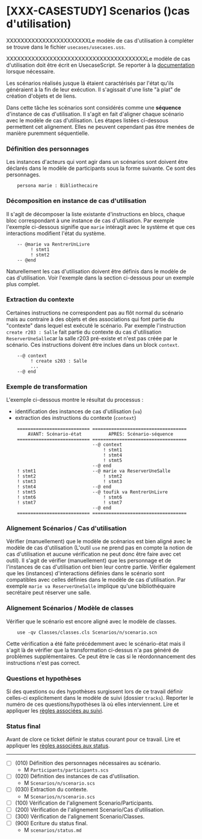 [XXX-CASESTUDY] Scenarios ()cas d'utilisation)
===========================================================
























XXXXXXXXXXXXXXXXXXXXXXXLe modèle de cas d'utilisation à compléter se trouve dans le fichier
``usecases/usecases.uss``.

XXXXXXXXXXXXXXXXXXXXXXXXXXXXXXXXXXXXXXXLe modèle de cas d'utilisation doit être écrit en UsecaseScript.
Se reporter à la [documentation](https://modelscript.readthedocs.io/en/latest/scripts/classes1/index.html) lorsque nécessaire.

Les scénarios réalisés jusque là étaient caractérisés
par l'état qu'ils généraient à la fin de leur exécution. Il
s'agissait d'une liste "à plat" de création d'objets et de liens.

Dans cette tâche les scénarios sont considérés comme une **séquence**
d'instance de cas d'utilisation. Il s'agit en fait d'aligner chaque 
scénario avec le modèle de cas d'utilisation. Les étapes listées 
ci-dessous permettent cet alignement. Elles ne peuvent cependant pas 
être menées de manière puremment séquentielle.

### Définition des personnages

Les instances d'acteurs qui vont agir dans un scénarios sont doivent être 
déclarés dans le modèle de participants sous la forme suivante. Ce sont des 
personnages. 
```
    persona marie : Bibliothecaire
```

### Décomposition en instance de cas d'utilisation

Il s'agit de décomposer la liste existante d'instructions en blocs, 
chaque bloc correspondant à une instance de cas d'utilisation. 
Par exemple l'exemple ci-dessous signifie que ``marie`` intéragit avec
le système et que ces interactions modifient l'état du système. 
```
    -- @marie va RentrerUnLivre
         ! stmt1
         ! stmt2
    -- @end
``` 
Naturellement les cas d'utilisation doivent être définis dans le modèle
de cas d'utilisation.
Voir l'exemple dans la section ci-dessous pour un exemple plus complet.

### Extraction du contexte

Certaines instructions ne correspondent pas au flôt normal du scénario
mais au contraire à des objets et des associations qui font partie
du "contexte" dans lequel est exécuté le scénario. Par exemple 
l'instruction ``create r203 : Salle`` fait partie du contexte du cas 
d'utilisation ``ReserverUneSalle``car la salle r203 pré-existe et n'est pas
créée par le scénario. Ces instructions doivent être inclues dans un block 
``context``. 
```
    --@ context
         ! create s203 : Salle
         ...
    --@ end
``` 


### Exemple de transformation

L'exemple ci-dessous montre le résultat du processus :
* identification des instances de cas d'utilisation (``va``) 
* extraction des instructions du contexte (``context``)
```  
    =========================== ===================================
        AVANT: Scénario-état          APRES: Scénario-séquence 
    =========================== ===================================
                                --@ context
                                    ! stmt1
                                    ! stmt4 
                                    ! stmt5 
                                --@ end
    ! stmt1                     --@ marie va ReserverUneSalle
    ! stmt2                         ! stmt2 
    ! stmt3                         ! stmt3
    ! stmt4                     --@ end
    ! stmt5                     --@ toufik va RentrerUnLivre
    ! stmt6                         ! stmt6       
    ! stmt7                         ! stmt7
                                --@ end
    =========================== ===================================
```

### Alignement Scénarios / Cas d'utilisation

Vérifier (manuellement) que le modèle de scénarios est bien aligné 
avec le modèle de  cas d'utilisation (L'outil ``use`` ne prend pas 
en compte la notion de cas d'utilisation et aucune vérification ne
peut donc être faire avec cet outil). Il s'agit de vérifier 
(manuellement) que les personnage et de l'instances de 
cas d'utilisation ont bien leur contre partie. Vérifier également
que les (instances) d'interactions définies dans le scénario sont
compatibles avec celles définies dans le modèle de cas d'utilisation.
Par exemple ``marie va ReserverUneSalle`` implique qu'une
bibliothéquaire secrétaire peut réserver une salle.

### Alignement Scénarios / Modèle de classes

Vérifier que le scénario est encore aligné avec le modèle de classes.
```
    use -qv Classes/classes.cls Scenarios/n/scenario.scn
```
Cette vérification a été faite précédemment avec le scénario-état
mais il s'agit là de vérifier que la transformation ci-dessus n'a pas
généré de problèmes supplémentaires. Ce peut être le cas si le
réordonnancement des instructions n'est pas correct.

### Questions et hypothèses

Si des questions ou des hypothèses surgissent lors de ce travail
définir celles-ci explicitement dans le modèle de suivi
(dossier ``tracks``). Reporter le numéro de ces questions/hypothèses
là où elles interviennent. Lire et appliquer les [règles associées au suivi](https://modelscript.readthedocs.io/en/latest/scripts/tracks/index.html#rules). 
 
### Status final

Avant de clore ce ticket définir le status courant pour ce travail. Lire et appliquer les [règles associées aux status](https://modelscript.readthedocs.io/en/latest/methods/status.html#rules).

________

- [ ] (010) Définition des personnages nécessaires au scénario.
    - M ``Participants/participants.scs``
- [ ] (020) Définition des instances de cas d'utilisation.
    - M ``Scenarios/n/scenario.scs``    
- [ ] (030) Extraction du contexte.
    - M ``Scenarios/n/scenario.scs``    
- [ ] (100) Vérification de l'alignement Scenario/Participants.
- [ ] (200) Vérification de l'alignement Scenario/Cas d'utilisation.
- [ ] (300) Vérification de l'alignement Scenario/Classes.
- [ ] (900) Ecriture du status final.
    - M ``scenarios/status.md``

    
